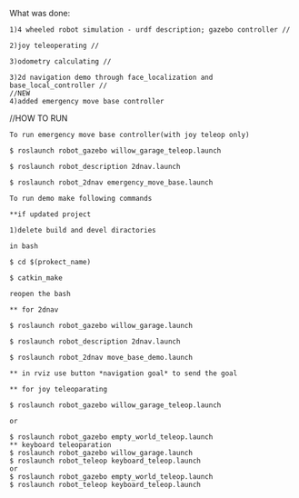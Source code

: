 What was done:

	1)4 wheeled robot simulation - urdf description; gazebo controller //
	
	2)joy teleoperating //
	
	3)odometry calculating //
	
	3)2d navigation demo through face_localization and base_local_controller //
	//NEW
	4)added emergency move base controller
	
	
//HOW TO RUN

	To run emergency move base controller(with joy teleop only)
	
	$ roslaunch robot_gazebo willow_garage_teleop.launch
	
	$ roslaunch robot_description 2dnav.launch
	
	$ roslaunch robot_2dnav emergency_move_base.launch

	To run demo make following commands
	
	**if updated project
	
	1)delete build and devel diractories
	
	in bash
	
	$ cd $(prokect_name)
	
	$ catkin_make
	
	reopen the bash
	
	** for 2dnav
	
	$ roslaunch robot_gazebo willow_garage.launch 
	
	$ roslaunch robot_description 2dnav.launch
	
	$ roslaunch robot_2dnav move_base_demo.launch
	
	** in rviz use button *navigation goal* to send the goal
	
	** for joy teleoparating
	
	$ roslaunch robot_gazebo willow_garage_teleop.launch
	
	or
	
	$ roslaunch robot_gazebo empty_world_teleop.launch
	** keyboard teleoparation
	$ roslaunch robot_gazebo willow_garage.launch
	$ roslaunch robot_teleop keyboard_teleop.launch
	or
	$ roslaunch robot_gazebo empty_world_teleop.launch
	$ roslaunch robot_teleop keyboard_teleop.launch
	
